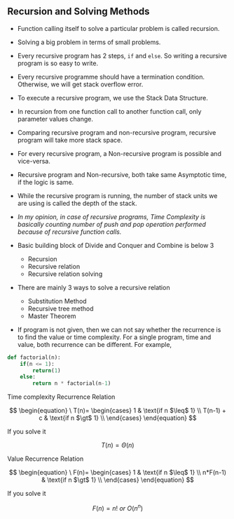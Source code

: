 ## Recursion and Solving Methods
- Function calling itself to solve a particular problem is called recursion.
- Solving a big problem in terms of small problems.
- Every recursive program has 2 steps, ```if``` and ```else```. So writing a recursive program is so easy to write.
- Every recursive programme should have a termination condition. Otherwise, we will get stack overflow error.
- To execute a recursive program, we use the Stack Data Structure.
- In recursion from one function call to another function call, only parameter values change.
- Comparing recursive program and non-recursive program, recursive program will take more stack space.
- For every recursive program, a Non-recursive program is possible and vice-versa.
- Recursive program and Non-recursive, both take same Asymptotic time, if the logic is same.
- While the recursive program is running, the number of stack units we are using is called the depth of the stack.
- *In my opinion, in case of recursive programs, Time Complexity is basically counting number of push and pop operation performed because of recursive function calls.*
- Basic building block of Divide and Conquer and Combine is below 3
    - Recursion
    - Recursive relation
    - Recursive relation solving
- There are mainly 3 ways to solve a recursive relation
    - Substitution Method
    - Recursive tree method
    - Master Theorem

- If program is not given, then we can not say whether the recurrence is to find the value or time complexity. For a single program, time and value, both recurrence can be different. For example,

```python
def factorial(n):
    if(n <= 1):
        return(1)
    else:
        return n * factorial(n-1)
```
Time complexity Recurrence Relation

$$
\begin{equation}
\ T(n)=
    \begin{cases}
        1 & \text{if n $\leq$ 1} \\
        T(n-1) + c & \text{if n $\gt$ 1} \\
    \end{cases}
\end{equation}
$$

If you solve it

$$
T(n) = \Theta(n)
$$

Value Recurrence Relation

$$
\begin{equation}
\ F(n)=
    \begin{cases}
        1 & \text{if n $\leq$ 1} \\
        n*F(n-1) & \text{if n $\gt$ 1} \\
    \end{cases}
\end{equation}
$$

If you solve it

$$
F(n) = n! \  or \ O(n^n)
$$